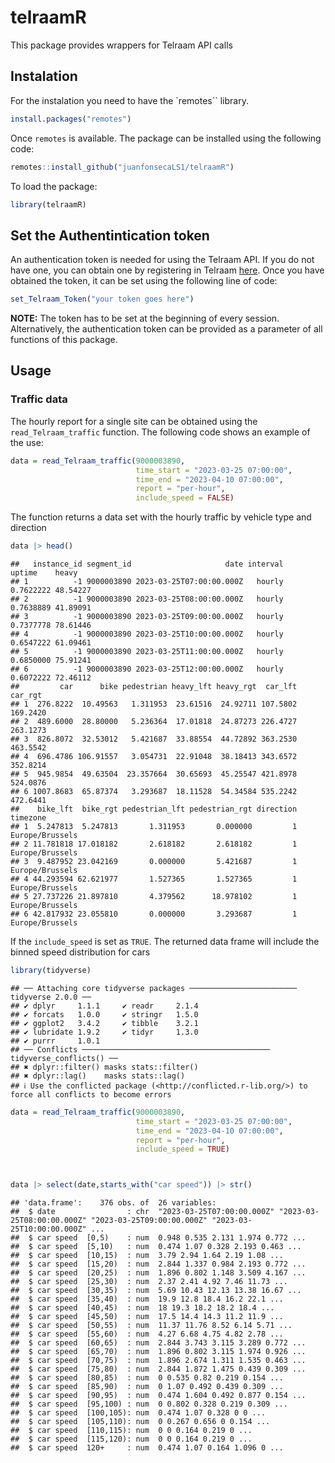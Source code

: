 telraamR
================

This package provides wrappers for Telraam API calls

## Instalation

For the instalation you need to have the \`remotes\`\` library.

``` r
install.packages("remotes")
```

Once `remotes` is available. The package can be installed using the
following code:

``` r
remotes::install_github("juanfonsecaLS1/telraamR")
```

To load the package:

``` r
library(telraamR)
```

## Set the Authentintication token

An authentication token is needed for using the Telraam API. If you do
not have one, you can obtain one by registering in Telraam
[here](https://www.telraam.net/en/register). Once you have obtained the
token, it can be set using the following line of code:

``` r
set_Telraam_Token("your token goes here")
```

**NOTE:** The token has to be set at the beginning of every session.
Alternatively, the authentication token can be provided as a parameter
of all functions of this package.

## Usage

### Traffic data

The hourly report for a single site can be obtained using the
`read_Telraam_traffic` function. The following code shows an example of
the use:

``` r
data = read_Telraam_traffic(9000003890,
                            time_start = "2023-03-25 07:00:00",
                            time_end = "2023-04-10 07:00:00",
                            report = "per-hour",
                            include_speed = FALSE)
```

The function returns a data set with the hourly traffic by vehicle type
and direction

``` r
data |> head()
```

    ##   instance_id segment_id                     date interval    uptime    heavy
    ## 1          -1 9000003890 2023-03-25T07:00:00.000Z   hourly 0.7622222 48.54227
    ## 2          -1 9000003890 2023-03-25T08:00:00.000Z   hourly 0.7638889 41.89091
    ## 3          -1 9000003890 2023-03-25T09:00:00.000Z   hourly 0.7377778 78.61446
    ## 4          -1 9000003890 2023-03-25T10:00:00.000Z   hourly 0.6547222 61.09461
    ## 5          -1 9000003890 2023-03-25T11:00:00.000Z   hourly 0.6850000 75.91241
    ## 6          -1 9000003890 2023-03-25T12:00:00.000Z   hourly 0.6072222 72.46112
    ##         car      bike pedestrian heavy_lft heavy_rgt  car_lft  car_rgt
    ## 1  276.8222  10.49563   1.311953  23.61516  24.92711 107.5802 169.2420
    ## 2  489.6000  28.80000   5.236364  17.01818  24.87273 226.4727 263.1273
    ## 3  826.8072  32.53012   5.421687  33.88554  44.72892 363.2530 463.5542
    ## 4  696.4786 106.91557   3.054731  22.91048  38.18413 343.6572 352.8214
    ## 5  945.9854  49.63504  23.357664  30.65693  45.25547 421.8978 524.0876
    ## 6 1007.8683  65.87374   3.293687  18.11528  54.34584 535.2242 472.6441
    ##    bike_lft  bike_rgt pedestrian_lft pedestrian_rgt direction        timezone
    ## 1  5.247813  5.247813       1.311953       0.000000         1 Europe/Brussels
    ## 2 11.781818 17.018182       2.618182       2.618182         1 Europe/Brussels
    ## 3  9.487952 23.042169       0.000000       5.421687         1 Europe/Brussels
    ## 4 44.293594 62.621977       1.527365       1.527365         1 Europe/Brussels
    ## 5 27.737226 21.897810       4.379562      18.978102         1 Europe/Brussels
    ## 6 42.817932 23.055810       0.000000       3.293687         1 Europe/Brussels

If the `include_speed` is set as `TRUE`. The returned data frame will
include the binned speed distribution for cars

``` r
library(tidyverse)
```

    ## ── Attaching core tidyverse packages ──────────────────────── tidyverse 2.0.0 ──
    ## ✔ dplyr     1.1.1     ✔ readr     2.1.4
    ## ✔ forcats   1.0.0     ✔ stringr   1.5.0
    ## ✔ ggplot2   3.4.2     ✔ tibble    3.2.1
    ## ✔ lubridate 1.9.2     ✔ tidyr     1.3.0
    ## ✔ purrr     1.0.1     
    ## ── Conflicts ────────────────────────────────────────── tidyverse_conflicts() ──
    ## ✖ dplyr::filter() masks stats::filter()
    ## ✖ dplyr::lag()    masks stats::lag()
    ## ℹ Use the conflicted package (<http://conflicted.r-lib.org/>) to force all conflicts to become errors

``` r
data = read_Telraam_traffic(9000003890,
                            time_start = "2023-03-25 07:00:00",
                            time_end = "2023-04-10 07:00:00",
                            report = "per-hour",
                            include_speed = TRUE)



data |> select(date,starts_with("car speed")) |> str()
```

    ## 'data.frame':    376 obs. of  26 variables:
    ##  $ date                : chr  "2023-03-25T07:00:00.000Z" "2023-03-25T08:00:00.000Z" "2023-03-25T09:00:00.000Z" "2023-03-25T10:00:00.000Z" ...
    ##  $ car speed  [0,5)    : num  0.948 0.535 2.131 1.974 0.772 ...
    ##  $ car speed  [5,10)   : num  0.474 1.07 0.328 2.193 0.463 ...
    ##  $ car speed  [10,15)  : num  3.79 2.94 1.64 2.19 1.08 ...
    ##  $ car speed  [15,20)  : num  2.844 1.337 0.984 2.193 0.772 ...
    ##  $ car speed  [20,25)  : num  1.896 0.802 1.148 3.509 4.167 ...
    ##  $ car speed  [25,30)  : num  2.37 2.41 4.92 7.46 11.73 ...
    ##  $ car speed  [30,35)  : num  5.69 10.43 12.13 13.38 16.67 ...
    ##  $ car speed  [35,40)  : num  19.9 12.8 18.4 16.2 22.1 ...
    ##  $ car speed  [40,45)  : num  18 19.3 18.2 18.2 18.4 ...
    ##  $ car speed  [45,50)  : num  17.5 14.4 14.3 11.2 11.9 ...
    ##  $ car speed  [50,55)  : num  11.37 11.76 8.52 6.14 5.71 ...
    ##  $ car speed  [55,60)  : num  4.27 6.68 4.75 4.82 2.78 ...
    ##  $ car speed  [60,65)  : num  2.844 3.743 3.115 3.289 0.772 ...
    ##  $ car speed  [65,70)  : num  1.896 0.802 3.115 1.974 0.926 ...
    ##  $ car speed  [70,75)  : num  1.896 2.674 1.311 1.535 0.463 ...
    ##  $ car speed  [75,80)  : num  2.844 1.872 1.475 0.439 0.309 ...
    ##  $ car speed  [80,85)  : num  0 0.535 0.82 0.219 0.154 ...
    ##  $ car speed  [85,90)  : num  0 1.07 0.492 0.439 0.309 ...
    ##  $ car speed  [90,95)  : num  0.474 1.604 0.492 0.877 0.154 ...
    ##  $ car speed  [95,100) : num  0 0.802 0.328 0.219 0.309 ...
    ##  $ car speed  [100,105): num  0.474 1.07 0.328 0 0 ...
    ##  $ car speed  [105,110): num  0 0.267 0.656 0 0.154 ...
    ##  $ car speed  [110,115): num  0 0 0.164 0.219 0 ...
    ##  $ car speed  [115,120): num  0 0 0.164 0.219 0 ...
    ##  $ car speed  120+     : num  0.474 1.07 0.164 1.096 0 ...
